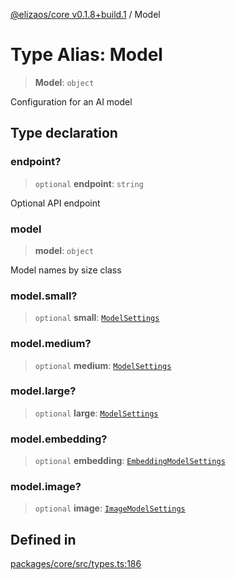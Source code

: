 [@elizaos/core v0.1.8+build.1](../index.md) / Model

# Type Alias: Model

> **Model**: `object`

Configuration for an AI model

## Type declaration

### endpoint?

> `optional` **endpoint**: `string`

Optional API endpoint

### model

> **model**: `object`

Model names by size class

### model.small?

> `optional` **small**: [`ModelSettings`](ModelSettings.md)

### model.medium?

> `optional` **medium**: [`ModelSettings`](ModelSettings.md)

### model.large?

> `optional` **large**: [`ModelSettings`](ModelSettings.md)

### model.embedding?

> `optional` **embedding**: [`EmbeddingModelSettings`](EmbeddingModelSettings.md)

### model.image?

> `optional` **image**: [`ImageModelSettings`](ImageModelSettings.md)

## Defined in

[packages/core/src/types.ts:186](https://github.com/Vicolee/riddleculous-ai-agent/blob/main/packages/core/src/types.ts#L186)
